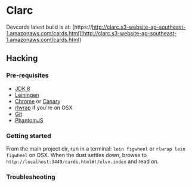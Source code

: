 # Clarc

Devcards latest build is at: [https://http://clarc.s3-website-ap-southeast-1.amazonaws.com/cards.html](http://clarc.s3-website-ap-southeast-1.amazonaws.com/cards.html)

## Hacking

### Pre-requisites

- [JDK 8](https://docs.oracle.com/javase/8/docs/technotes/guides/install/install_overview.html)
- [Leiningen](https://leiningen.org)
- [Chrome](https://www.google.com/chrome/) or [Canary](https://www.google.com/chrome/browser/canary.html)
- [rlwrap](http://brewformulas.org/Rlwrap) if you're on OSX
- [Git](https://desktop.github.com)
- [PhantomJS](http://phantomjs.org/download.html)

### Getting started

From the main project dir, run in a terminal:
`lein figwheel` or `rlwrap lein figwheel` on OSX.
When the dust settles down, browse to
`http://localhost:3449/cards.html#!/elvn.index` and read on.

### Troubleshooting
